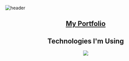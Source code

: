 ![header](https://capsule-render.vercel.app/api?type=waving&color=0:2d1da3,100:f07422&height=150&section=header&text=Isaac's%20Profile&fontSize=90&fontColor=0D1117&animation=fadeIn)
<h2 align="center"><a href="https://css-enjoyer.github.io/portfolio/">My Portfolio</a></h1>
<h2 align="center">Technologies I'm Using</h1>
<p align="center">
  <a href="https://skillicons.dev">
    <img src="https://skillicons.dev/icons?i=java,nodejs,react,js,html,css,sass,bootstrap,tailwind,styledcomponents,mysql,php,dotnet,mongodb,figma,ps,vscode,eclipse,webpack,git,github,bash&perline=7" />
  </a>
</p>


